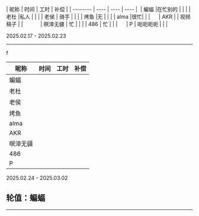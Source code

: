 
| 昵称     | 时间 | 工时 | 补偿 |
| -------- | ---- | ---- | ---- |  
| 蝙蝠     |在忙别的 |      |      |
| 老杜     |私人 |      |      |
| 老侯     | 骑手 |      |      |
| 烤鱼     |无 |      |      |
| alma     |很忙|      |      |      
| AKR      | | 视频稿子 |      |            
| 暝涬无疆 |   忙   |      |      |
| 486      |   忙   |      |      |      
| P        |    呃呃呃呃  |      |      |    

2025.02.17 - 2025.02.23

---
f


| 昵称     | 时间 | 工时 | 补偿 |
| -------- | ---- | ---- | ---- |
| 蝙蝠     |      |      |      |
| 老杜     |      |      |      |
| 老侯     |      |      |      |
| 烤鱼     |      |      |      |
| alma     |      |      |      |
| AKR      |      |      |      |
| 暝涬无疆 |      |      |      |
| 486      |      |      |      |
| P        |      |      |      |

2025.02.24 - 2025.03.02

## 轮值：蝙蝠

---


